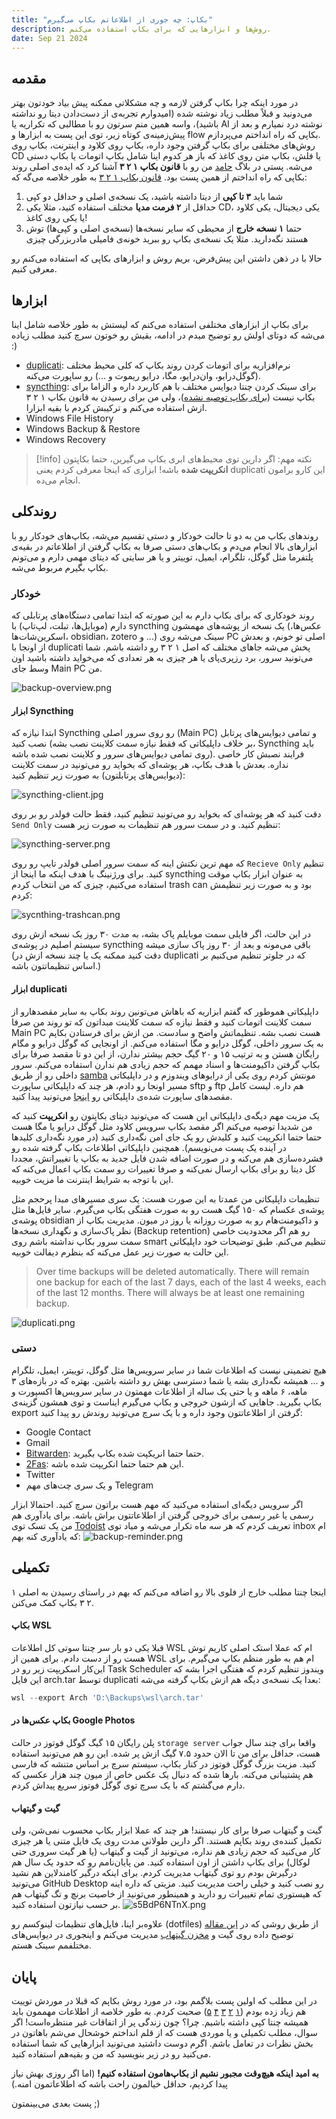 ```yaml
---
title: "بکاپ: چه جوری از اطلاعاتم بکاپ می‌گیرم"
description: روش‌ها و ابزارهایی که برای بکاپ استفاده می‌کنم.
date: Sep 21 2024
---
```


## مقدمه

در مورد اینکه چرا بکاپ گرفتن لازمه و چه مشکلاتی ممکنه پیش بیاد خودتون بهتر می‌دونید و قبلاً مطلب زیاد نوشته شده (امیدوارم تجربه‌ی از دست‌دادن دیتا رو نداشته باشید)، واسه همین منم سرتون رو با مطالبی که تکراریه یا AI نوشته درد نمیارم و بعد از پیش‌زمینه‌ی کوتاه زیر، توی این پست به ابزارها و flow بکاپی که راه انداختم می‌پردازم.  
روش‌های مختلفی برای بکاپ گرفتن وجود داره، بکاپ روی کلاود و اینترنت، بکاپ روی CD یا فلش، بکاپ متن روی کاغذ که باز هر کدوم اینا شامل بکاپ اتومات یا بکاپ دستی می‌شه. پستی در بلاگ [حامد](https://x.com/Hamed) من رو با **قانون بکاپ ۱ ۲ ۳** آشنا کرد که ایده‌ی اصلی روند بکاپی که راه انداختم از همین پست بود.
[قانون بکاپ ۱ ۲ ۳](https://www.seagate.com/gb/en/blog/what-is-a-3-2-1-backup-strategy/) به طور خلاصه می‌گه که:

1. شما باید **۳ تا کپی** از دیتا داشته باشید، یک نسخه‌ی اصلی و حداقل دو کپی
1. حداقل از **۲ فرمت مدیا** مختلف استفاده کنید، مثلا یکی CD، یکی دیجیتال، یکی کلاود یا یکی روی کاغذ!
1. حتما **۱ نسخه خارج** از محیطی که سایر نسخه‌ها (نسخه‌ی اصلی و کپی‌ها) توش هستند نگه‌دارید. مثلا یک نسخه‌ی بکاپ رو ببرید خونه‌ی فامیلی مادربزرگی چیزی

حالا با در ذهن داشتن این پیش‌فرض، بریم روش و ابزار‌های بکاپی که استفاده می‌کنم رو معرفی کنیم.

## ابزار‌ها

برای بکاپ از ابزار‌های مختلفی استفاده می‌کنم که لیستش به طور خلاصه شامل اینا می‌شه که دوتای اولش رو توضیح میدم در ادامه، بقیش رو خوتون سرچ کنید مطلب زیاده :)

- [duplicati](https://duplicati.com/): نرم‌افزاریه برای اتومات کردن روند بکاپ که کلی محیط مختلف (گوگل‌درایو، وان‌درایو، مگا، درایو ریموت و ...) رو ساپورت می‌کنه.
- [syncthing](https://syncthing.net): برای سینک کردن چنتا دیوایس مختلف با هم کاربرد داره و الزاما برای بکاپ نیست ([برای بکاپ توصیه نشده](https://docs.syncthing.net/users/faq.html#is-syncthing-my-ideal-backup-application))، ولی من برای رسیدن به قانون بکاپ ۱ ۲ ۳ ازش استفاده می‌کنم و ترکیبش کردم با بقیه ابزارا.
- Windows File History
- Windows Backup & Restore
- Windows Recovery

> [!info] نکته مهم:
> اگر دارین توی محیط‌های ابری بکاپ می‌گیرین، حتما بکاپتون **انکریپت شده** باشه! ابزاری که اینجا معرفی کردم یعنی duplicati این کارو برامون انجام می‌ده.

## روند‌کلی

روند‌های بکاپ من به دو تا حالت خودکار و دستی تقسیم می‌شه، بکاپ‌های خودکار رو با ابزار‌های بالا انجام می‌دم و بکاپ‌های دستی صرفا به بکاپ گرفتن از اطلاعاتم در بقیه‌ی پلتفرما مثل گوگل، تلگرام، ایمیل، توییتر و یا هر سایتی که دیتای مهمی دارم و می‌تونم بکاپ بگیرم مربوط می‌شه.

### خودکار

روند خودکاری که برای بکاپ دارم به این صورته که ابتدا تمامی دستگاه‌های پرتابلی که دارم (موبایل‌ها، تبلت، لپ‌تاپ) با syncthing یک نسخه از پوشه‌های مهمشون (عکس‌ها، اسکرین‌شات‌ها، obsidian، zotero و ...) سینک می‌شه روی PC اصلی تو خونم، و بعدش از اونجا با duplicati پخش می‌شه جاهای مختلف که اصل ۱ ۲ ۳ رو داشته باشم. شما می‌تونید سرور، برد رزپری‌پای یا هر چیزی به هر تعدادی که می‌خواید داشته باشید اون وسط جای Main PC من.

![backup-overview.png](backup-overview.png)

#### ابزار Syncthing

ابتدا نیازه که Syncthing رو روی سرور اصلی (Main PC) و تمامی دیوایس‌های پرتابل نصب کنید (بر خلاف داپلیکاتی که فقط نیازه سمت کلاینت نصب بشه، Syncthing باید روی تمامی دیوایس‌های سرور و کلاینت نصب شده باشه). فرایند نصبش کار خاصی نداره. بعدش با هدف بکاپ، هر پوشه‌ای که بخواید رو می‌تونید در سمت کلاینت (دیوایس‌های پرتابلتون) به صورت زیر تنظیم کنید:

![syncthing-client.jpg](syncthing-client.jpg)

دقت کنید که هر پوشه‌ای که بخواید رو می‌تونید تنظیم کنید، فقط حالت فولدر رو بر روی `Send Only` تنظیم کنید.
و در سمت سرور هم تنظیمات به صورت زیر هست:

![syncthing-server.png](syncthing-server.png)

که مهم ترین نکتش اینه که سمت سرور اصلی فولدر تایپ رو روی `Recieve Only` تنظیم کنید.
برای ورژنینگ با هدف اینکه ما اینجا از syncthing به عنوان ابزار بکاپ موقت استفاده می‌کنیم، چیزی که من انتخاب کردم trash can بود و به صورت زیر تنظیمش کردم:

![sycnthing-trashcan.png](sycnthing-trashcan.png)

در این حالت، اگر فایلی سمت موبایلم پاک بشه، به مدت ۳۰ روز یک نسخه ازش روی سیستم اصلیم در پوشه‌ی syncthing باقی می‌مونه و بعد از ۳۰ روز پاک سازی میشه (دقت کنید ممکنه یک یا چند نسخه ازش در duplicati که در جلوتر تنظیم می‌کنیم بر اساس تنظیماتتون باشه.)

#### ابزار duplicati

داپلیکاتی هموطور که گفتم ابزاریه که باهاش می‌تونین روند بکاپ به سایر مقصد‌هارو از سمت کلاینت اتومات کنید و فقط نیازه که سمت کلاینت مبداتون که تو روند من صرفا Main PC هست نصب بشه. تنظیماتش واضح و سادست. من ازش برای فرستادن بکاپم به یک سرور داخلی، گوگل درایو و مگا استفاده می‌کنم. از اونجایی که گوگل درایو و مگام رایگان هستن و به ترتیب ۱۵ و ۲۰ گیگ حجم بیشتر ندارن، از این دو تا مقصد صرفا برای بکاپ گرفتن داکیومنت‌ها و اسناد مهمم که حجم زیادی هم ندارن استفاده می‌کنم. سرور داخلی رو از طریق [samba](https://www.samba.org/) مونتش کردم روی یکی از درایو‌های ویندوزم و در داپلیکاتی مسیر اونجا رو دادم، هر چند که داپلیکاتی ساپورت sftp و ftp هم داره. لیست کامل مقصد‌های ساپورت شده‌ی داپلیکاتی رو [اینجا](https://docs.duplicati.com/en/latest/05-storage-providers/) می‌تونید پیدا کنید.

یک مزیت مهم دیگه‌ی داپلیکاتی این هست که می‌تونید دیتای بکاپتون رو **انکریپت** کنید که من شدیدا توصیه می‌کنم اگر مقصد بکاپ سرویس کلاود مثل گوگل درایو یا مگا هست حتما حتما انکریپت کنید و کلیدش رو یک جای امن نگه‌داری کنید (در مورد نگه‌داری کلید‌ها در آینده یک پست می‌نویسم). همچنین داپلیکاتی اطلاعات بکاپ گرفته شده رو فشرده‌سازی هم می‌کنه و در صورت اضافه شدن فایل جدید به بکاپ یا تغییراتش، مجددا کل دیتا رو برای بکاپ ارسال نمی‌کنه و صرفا تغییرات رو سمت بکاپ اعمال می‌کنه که این با توجه به شرایط اینترنت ما مزیت خوبیه.

تنظیمات داپلیکاتی من عمدتا به این صورت هست: یک سری مسیر‌های مبدا پرحجم مثل پوشه‌ی عکسام که ۱۵۰ گیگ هست رو به صورت هفتگی بکاپ می‌گیرم. سایر فایل‌ها مثل پوشه‌ی obsidian و داکیومنت‌هام رو به صورت روزانه یا روز در میون. مدیریت بکاپ از نظر پاک‌سازی و نگهداری نسخه‌ها (Backup retention) رو هم اگر محدودیت خاصی سمت سرور بکاپ نداشته باشم روی smart تنظیم می‌کنم. طبق توضیحات خود داپلیکاتی این حالت به صورت زیر عمل می‌کنه که بنظرم دیفالت خوبیه.

> Over time backups will be deleted automatically. There will remain one backup for each of the last 7 days, each of the last 4 weeks, each of the last 12 months. There will always be at least one remaining backup.

![duplicati.png](duplicati.png)

### دستی

هیچ تضمینی نیست که اطلاعات شما در سایر سرویس‌ها مثل گوگل، توییتر، ایمیل، تلگرام و ... همیشه نگه‌داری بشه یا شما دسترسی بهش رو داشته باشین. بهتره که در بازه‌های ۳ ماهه، ۶ ماهه و یا حتی یک ساله از اطلاعات مهمتون در سایر سرویس‌ها اکسپورت و بکاپ بگیرید. جاهایی که ازشون خروجی و بکاپ می‌گیرم ایناست و توی همشون گزینه‌ی export گرفتن از اطلاعاتتون وجود داره و با یک سرچ می‌تونید روندش رو پیدا کنید:

- Google Contact
- Gmail
- [Bitwarden](https://bitwarden.com/): حتما حتما انریکپت شده بکاپ بگیرید.
- [2Fas](https://2fas.com/): این هم حتما حتما انکریپت شده باشه.
- Twitter
- و یک سری چت‌های مهم Telegram

اگر سرویس‌ دیگه‌ای استفاده می‌کنید که مهم هست براتون سرچ کنید. احتمالا ابزار رسمی یا غیر رسمی برای خروجی گرفتن از اطلاعاتتون براش باشه.
برای یادآوری هم من یک تسک توی [Todoist](https://todoist.com/) تعریف کردم که هر سه ماه تکرار می‌شه و میاد توی inbox ام که یادآوری کنه بهم:
![backup-reminder.png](backup-reminder.png)

## تکمیلی

اینجا چنتا مطلب خارج از فلوی بالا رو اضافه می‌کنم که بهم در راستای رسیدن به اصلی ۱ ۲ ۳ بکاپ کمک می‌کنن.

#### بکاپ WSL

قبلا یکی دو بار سر چنتا سوتی کل اطلاعات WSL ام که عملا استک اصلی کاریم توش هست رو از دست دادم. برای همین از WSL ام هم به طور منظم بکاپ می‌گیرم. برای این‌کار اسکریپت زیر رو در Task Scheduler ویندوز تنظیم کردم که هفتگی اجرا بشه که این فایل arch.tar توسط duplicati بعدا یک نسخه‌ی دیگه هم ازش بکاپ گرفته می‌شه:

```powershell
wsl --export Arch 'D:\Backups\wsl\arch.tar'
```

#### بکاپ عکس‌ها در Google Photos

پلن رایگان ۱۵ گیگ گوگل فوتوز در حالت `storage server` واقعا برای چند سال جواب هست، حداقل برای من تا الان حدود ۷.۵ گیگ ازش پر شده. این رو هم می‌تونید استفاده کنید. مزیت بزرگ گوگل فوتوز در کنار بکاپ، سیستم سرچ بر اساس متنشه که فارسی هم پشتیبانی می‌کنه. بارها شده که دنبال یک عکس خاص از میون چند هزار عکسی که دارم می‌گشتم که با یک سرچ توی گوگل فوتوز سریع پیداش کردم.

#### گیت و گیتهاب

گیت و گیتهاب صرفا برای کار نیستند! هر چند که عملا ابزار بکاپ محسوب نمی‌شن، ولی تکمیل کننده‌ی روند بکاپم هستند. اگر دارین طولانی مدت روی یک فایل متنی یا هر چیزی کار می‌کنید که حجم زیادی هم نداره، می‌تونید از گیت و گیتهاب (یا هر گیت سروری حتی لوکال) برای بکاپ داشتن از اون استفاده کنید. من پایان‌نامم رو که حدود یک سال هم درگیرش بودم رو توی گیتهاب مدیریت کردم. برای اینکه درگیر کامند‌لاین هم نشید می‌تونید GitHub Desktop رو نصب کنید و خیلی راحت مدیریت کنید. مزیتی که داره اینه که هیستوری تمام تغییرات رو دارید و همینطور می‌تونید از خاصیت برنچ و تگ گیتهاب هم بر حسب نیازتون استفاده کنید.
![s5BdP6NTnX.png](git-as-backup.png)

علاوه‌بر اینا، فایل‌های تنظیمات لینوکسم رو (dotfiles) از طریق روشی که در [این مقاله](https://www.atlassian.com/git/tutorials/dotfiles) توضیح داده روی گیت و [مخزن گیتهاب](https://github.com/ahbanavi/dotfiles) مدیریت می‌کنم و اینجوری در دیوایس‌های مختلفمم سینک هستم.

## پایان

در این مطلب که اولین پست بلاگمم بود، در مورد روش بکاپم که قبلا در موردش توییت هم زیاد زده بودم ([۱](https://x.com/iyedoost/status/1827762078309929013) [۲](https://x.com/iyedoost/status/1827791126750736854) [۳](https://x.com/iyedoost/status/1796964495299870736) [۴](https://x.com/iyedoost/status/1745099192794521915) [۵](https://x.com/iyedoost/status/1809167269806670247)) صحبت کردم. به طور خلاصه از اطلاعات مهممون باید همیشه چنتا کپی داشته باشیم. چرا؟ چون زندگی پر از اتفاقات غیر منتظره‌است!
اگر سوال، مطلب تکمیلی و یا موردی هست که از قلم انداختم خوشحال می‌شم باهاتون در بخش نظرات در تعامل باشم. اگرم دوست داشتید می‌تونید ابزار‌هایی که شما استفاده می‌کنید رو در زیر بنویسید که من و بقیه‌هم استفاده کنید.

**به امید اینکه هیچ‌وقت مجبور نشیم از بکاپ‌هامون استفاده کنیم!**
(اما اگر روزی بهش نیاز پیدا کردیم، حداقل خیالمون راحت باشه که اطلاعاتمون امنه.)

پست بعدی می‌بینمتون ;)
